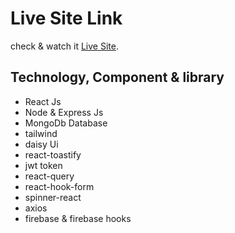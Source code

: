 # Live Site Link

check & watch it [Live Site](https://github.com/facebook/create-react-app).

## Technology, Component & library
- React Js
- Node & Express Js
- MongoDb Database
- tailwind
- daisy Ui
- react-toastify
- jwt token
- react-query
- react-hook-form
- spinner-react
- axios
- firebase & firebase hooks


